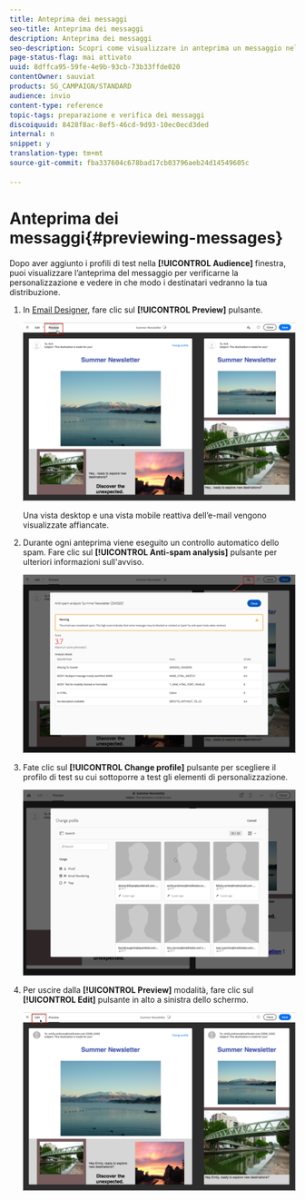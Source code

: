 ```yaml
---
title: Anteprima dei messaggi
seo-title: Anteprima dei messaggi
description: Anteprima dei messaggi
seo-description: Scopri come visualizzare in anteprima un messaggio nell'editor del contenuto o in Designer e-mail.
page-status-flag: mai attivato
uuid: 8dffca95-59fe-4e9b-93cb-73b33ffde020
contentOwner: sauviat
products: SG_CAMPAIGN/STANDARD
audience: invio
content-type: reference
topic-tags: preparazione e verifica dei messaggi
discoiquuid: 8428f8ac-8ef5-46cd-9d93-10ec0ecd3ded
internal: n
snippet: y
translation-type: tm+mt
source-git-commit: fba337604c678bad17cb03796aeb24d14549605c

---
```



# Anteprima dei messaggi{#previewing-messages}

Dopo aver aggiunto i profili di test nella **[!UICONTROL Audience]** finestra, puoi visualizzare l’anteprima del messaggio per verificarne la personalizzazione e vedere in che modo i destinatari vedranno la tua distribuzione.

1. In [Email Designer](../../designing/using/overview.md), fare clic sul **[!UICONTROL Preview]** pulsante.

   ![](assets/sending_preview.png)

   Una vista desktop e una vista mobile reattiva dell’e-mail vengono visualizzate affiancate.

1. Durante ogni anteprima viene eseguito un controllo automatico dello spam. Fare clic sul **[!UICONTROL Anti-spam analysis]** pulsante per ulteriori informazioni sull'avviso.

   ![](assets/sending_anti-spam_analysis.png)

1. Fate clic sul **[!UICONTROL Change profile]** pulsante per scegliere il profilo di test su cui sottoporre a test gli elementi di personalizzazione.

   ![](assets/sending_test-profile.png)

1. Per uscire dalla **[!UICONTROL Preview]** modalità, fare clic sul **[!UICONTROL Edit]** pulsante in alto a sinistra dello schermo.

   ![](assets/sending_preview_edit.png)

